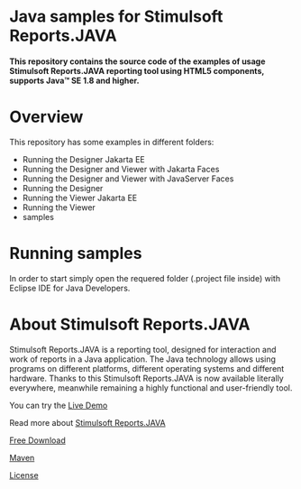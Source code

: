 # Java samples for Stimulsoft Reports.JAVA

#### This repository contains the source code of the examples of usage Stimulsoft Reports.JAVA reporting tool using HTML5 components, supports Java™ SE 1.8 and higher.

# Overview
This repository has some examples in different folders:
* Running the Designer Jakarta EE
* Running the Designer and Viewer with Jakarta Faces
* Running the Designer and Viewer with JavaServer Faces
* Running the Designer
* Running the Viewer Jakarta EE
* Running the Viewer
* samples

# Running samples
In order to start simply open the requered folder (.project file inside) with Eclipse IDE for Java Developers.

# About Stimulsoft Reports.JAVA
Stimulsoft Reports.JAVA is a reporting tool, designed for interaction and work of reports in a Java application. The Java technology allows using programs on different platforms, different operating systems and different hardware. Thanks to this Stimulsoft Reports.JAVA is now available literally everywhere, meanwhile remaining a highly functional and user-friendly tool.

You can try the [Live Demo](http://demo.stimulsoft.com/#Java)

Read more about [Stimulsoft Reports.JAVA](https://www.stimulsoft.com/en/products/reports-java)

[Free Download](https://www.stimulsoft.com/en/downloads)

[Maven](https://search.maven.org/#search%7Cgav%7C1%7Cg%3A%22com.stimulsoft%22%20AND%20a%3A%22stimulsoft-reports-libs%22)

[License](LICENSE.md)

